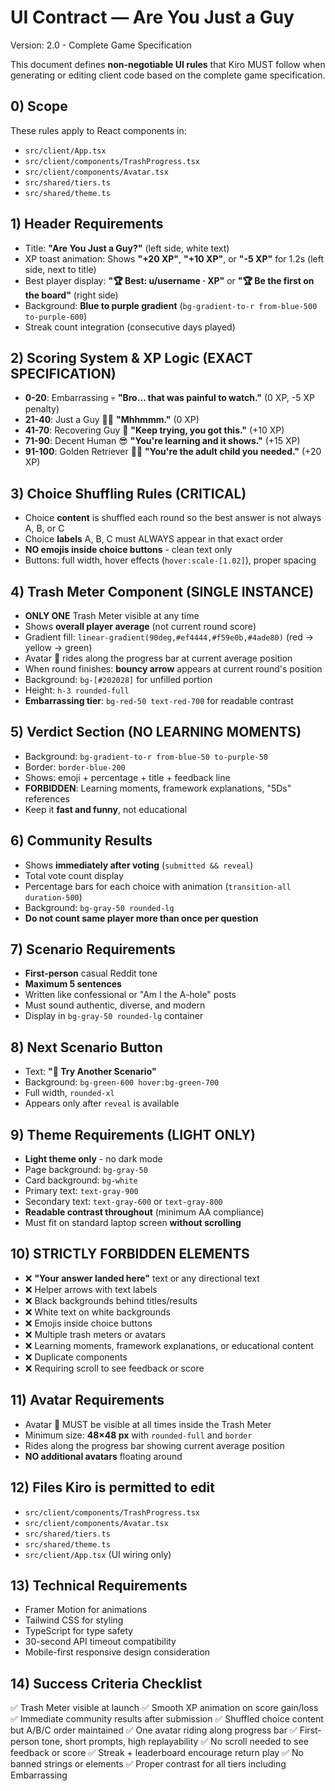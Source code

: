 # UI Contract — Are You Just a Guy
Version: 2.0 - Complete Game Specification

This document defines **non‑negotiable UI rules** that Kiro MUST follow when generating or editing client code based on the complete game specification.

## 0) Scope
These rules apply to React components in:
- `src/client/App.tsx`
- `src/client/components/TrashProgress.tsx`
- `src/client/components/Avatar.tsx`
- `src/shared/tiers.ts`
- `src/shared/theme.ts`

## 1) Header Requirements
- Title: **"Are You Just a Guy?"** (left side, white text)
- XP toast animation: Shows **"+20 XP"**, **"+10 XP"**, or **"-5 XP"** for 1.2s (left side, next to title)
- Best player display: **"🏆 Best: u/username · XP"** or **"🏆 Be the first on the board"** (right side)
- Background: **Blue to purple gradient** (`bg-gradient-to-r from-blue-500 to-purple-600`)
- Streak count integration (consecutive days played)

## 2) Scoring System & XP Logic (EXACT SPECIFICATION)
- **0-20**: Embarrassing 💀 **"Bro… that was painful to watch."** (0 XP, -5 XP penalty)
- **21-40**: Just a Guy 🤷🏽 **"Mhhmmm."** (0 XP)
- **41-70**: Recovering Guy 😤 **"Keep trying, you got this."** (+10 XP)
- **71-90**: Decent Human 😎 **"You're learning and it shows."** (+15 XP)
- **91-100**: Golden Retriever 🦸🏽 **"You're the adult child you needed."** (+20 XP)

## 3) Choice Shuffling Rules (CRITICAL)
- Choice **content** is shuffled each round so the best answer is not always A, B, or C
- Choice **labels** A, B, C must ALWAYS appear in that exact order
- **NO emojis inside choice buttons** - clean text only
- Buttons: full width, hover effects (`hover:scale-[1.02]`), proper spacing

## 4) Trash Meter Component (SINGLE INSTANCE)
- **ONLY ONE** Trash Meter visible at any time
- Shows **overall player average** (not current round score)
- Gradient fill: `linear-gradient(90deg,#ef4444,#f59e0b,#4ade80)` (red → yellow → green)
- Avatar **🤖** rides along the progress bar at current average position
- When round finishes: **bouncy arrow** appears at current round's position
- Background: `bg-[#202028]` for unfilled portion
- Height: `h-3 rounded-full`
- **Embarrassing tier**: `bg-red-50 text-red-700` for readable contrast

## 5) Verdict Section (NO LEARNING MOMENTS)
- Background: `bg-gradient-to-r from-blue-50 to-purple-50`
- Border: `border-blue-200`
- Shows: emoji + percentage + title + feedback line
- **FORBIDDEN**: Learning moments, framework explanations, "5Ds" references
- Keep it **fast and funny**, not educational

## 6) Community Results
- Shows **immediately after voting** (`submitted && reveal`)
- Total vote count display
- Percentage bars for each choice with animation (`transition-all duration-500`)
- Background: `bg-gray-50 rounded-lg`
- **Do not count same player more than once per question**

## 7) Scenario Requirements
- **First-person** casual Reddit tone
- **Maximum 5 sentences**
- Written like confessional or "Am I the A-hole" posts
- Must sound authentic, diverse, and modern
- Display in `bg-gray-50 rounded-lg` container

## 8) Next Scenario Button
- Text: **"🎲 Try Another Scenario"**
- Background: `bg-green-600 hover:bg-green-700`
- Full width, `rounded-xl`
- Appears only after `reveal` is available

## 9) Theme Requirements (LIGHT ONLY)
- **Light theme only** - no dark mode
- Page background: `bg-gray-50`
- Card background: `bg-white`
- Primary text: `text-gray-900`
- Secondary text: `text-gray-600` or `text-gray-800`
- **Readable contrast throughout** (minimum AA compliance)
- Must fit on standard laptop screen **without scrolling**

## 10) STRICTLY FORBIDDEN ELEMENTS
- ❌ **"Your answer landed here"** text or any directional text
- ❌ Helper arrows with text labels
- ❌ Black backgrounds behind titles/results
- ❌ White text on white backgrounds
- ❌ Emojis inside choice buttons
- ❌ Multiple trash meters or avatars
- ❌ Learning moments, framework explanations, or educational content
- ❌ Duplicate components
- ❌ Requiring scroll to see feedback or score

## 11) Avatar Requirements
- Avatar **🤖** MUST be visible at all times inside the Trash Meter
- Minimum size: **48×48 px** with `rounded-full` and `border`
- Rides along the progress bar showing current average position
- **NO additional avatars** floating around

## 12) Files Kiro is permitted to edit
- `src/client/components/TrashProgress.tsx`
- `src/client/components/Avatar.tsx`
- `src/shared/tiers.ts`
- `src/shared/theme.ts`
- `src/client/App.tsx` (UI wiring only)

## 13) Technical Requirements
- Framer Motion for animations
- Tailwind CSS for styling
- TypeScript for type safety
- 30-second API timeout compatibility
- Mobile-first responsive design consideration

## 14) Success Criteria Checklist
✅ Trash Meter visible at launch
✅ Smooth XP animation on score gain/loss
✅ Immediate community results after submission
✅ Shuffled choice content but A/B/C order maintained
✅ One avatar riding along progress bar
✅ First-person tone, short prompts, high replayability
✅ No scroll needed to see feedback or score
✅ Streak + leaderboard encourage return play
✅ No banned strings or elements
✅ Proper contrast for all tiers including Embarrassing
